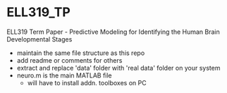 # ELL319_TP
ELL319 Term Paper - Predictive Modeling for Identifying the Human Brain Developmental Stages

- maintain the same file structure as this repo
- add readme or comments for others 
- extract and replace 'data' folder with 'real data' folder on your system
- neuro.m is the main MATLAB file
    - will have to install addn. toolboxes on PC
